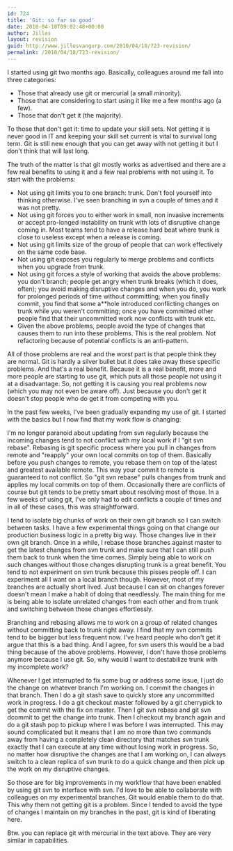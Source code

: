 ```yaml
---
id: 724
title: 'Git: so far so good'
date: 2010-04-18T09:02:48+00:00
author: Jilles
layout: revision
guid: http://www.jillesvangurp.com/2010/04/18/723-revision/
permalink: /2010/04/18/723-revision/
---
```

I started using git two months ago. Basically, colleagues around me fall into three categories:
<ul>
	<li>Those that already use git or mercurial (a small minority).</li>
	<li>Those that are considering to start using it like me a few months ago (a few).</li>
	<li>Those that don't get it (the majority).</li>
</ul>

To those that don't get it: time to update your skill sets. Not getting it is never good in IT and keeping your skill set current is vital to survival long term. Git is still new enough that you can get away with not getting it but I don't think that will last long.

The truth of the matter is that git mostly works as advertised and there are a few real benefits to using it and a few real problems with not using it. To start with the problems:
<ul>
	<li>Not using git limits you to one branch: trunk. Don't fool yourself into thinking otherwise. I've seen branching in svn a couple of times and it was not pretty.</li>
	<li>Not using git forces you to either work in small, non invasive increments or accept pro-longed instability on trunk with lots of disruptive change coming in. Most teams tend to have a release hard beat where trunk is close to useless except when a release is coming.</li>
	<li>Not using git limits size of the group of people that can work effectively on the same code base.</li>
	<li>Not using git exposes you regularly to merge problems and conflicts when you upgrade from trunk.</li>
	<li>Not using git forces a style of working that avoids the above problems: you don't branch; people get angry when trunk breaks (which it does, often); you avoid making disruptive changes and when you do, you work for prolonged periods of time without committing; when you finally commit, you find that some a**hole introduced conflicting changes on trunk while you weren't committing; once you have committed other people find that their uncommitted work now conflicts with trunk etc.</li>
	<li>Given the above problems, people avoid the type of changes that causes them to run into these problems. This is the real problem. Not refactoring because of potential conflicts is an anti-pattern.</li> 
</ul>

All of those problems are real and the worst part is that people think they are normal. Git is hardly a silver bullet but it does take away these specific problems. And that's a real benefit. Because it is a real benefit, more and more people are starting to use git, which puts all those people not using it at a disadvantage. So, not getting it is causing you real problems now (which you may not even be aware off). Just because you don't get it doesn't stop people who do get it from competing with you. 

In the past few weeks, I've been gradually expanding my use of git. I started with the basics but I now find that my work flow is changing:

I'm no longer paranoid about updating from svn regularly because the incoming changes tend to not conflict with my local work if I "git svn rebase". Rebasing is git specific process where you pull in changes from remote and "reapply" your own local commits on top of them. Basically before you push changes to remote, you rebase them on top of the latest and greatest available remote. This way your commit to remote is guaranteed to not conflict. So "git svn rebase" pulls changes from trunk and applies my local commits on top of them. Occasionally there are conflicts of course but git tends to be pretty smart about resolving most of those. In a few weeks of using git, I've only had to edit conflicts a couple of times and in all of these cases, this was straightforward.
 
I tend to isolate big chunks of work on their own git branch so I can switch between tasks. I have a few experimental things going on that change our production business logic in a pretty big way. Those changes live in their own git branch. Once in a while, I rebase those branches against master to get the latest changes from svn trunk and make sure that I can still push them back to trunk when the time comes. Simply being able to work on such changes without those changes disrupting trunk is a great benefit. You tend to not experiment on svn trunk because this pisses people off. I can experiment all I want on a local branch though. However, most of my branches are actually short lived. Just because I can sit on changes forever doesn't mean I make a habit of doing that needlessly. The main thing for me is being able to isolate unrelated changes from each other and from trunk and switching between those changes effortlessly.

Branching and rebasing allows me to work on a group of related changes without committing back to trunk right away. I find that my svn commits tend to be bigger but less frequent now. I've heard people who don't get it argue that this is a bad thing. And I agree, for svn users this would be a bad thing because of the above problems. However, I don't have those problems anymore because I use git. So, why would I want to destabilize trunk with my incomplete work?

Whenever I get interrupted to fix some bug or address some issue, I just do the change on whatever branch I'm working on. I commit the changes in that branch. Then I do a git stash save to quickly store any uncommitted work in progress. I do a git checkout master followed by a git cherrypick <commitid> to get the commit with the fix on master. Then I git svn rebase and git svn dcommit to get the change into trunk. Then I checkout my branch again and do a git stash pop to pickup where I was before I was interrupted. This may sound complicated but it means that I am no more than two commands away from having a completely clean directory that matches svn trunk exactly that I can execute at any time without losing work in progress. So, no matter how disruptive the changes are that I am working on, I can always switch to a clean replica of svn trunk to do a quick change and then pick up the work on my disruptive changes.

So those are for big improvements in my workflow that have been enabled by using git svn to interface with svn. I'd love to be able to collaborate with colleagues on my experimental branches. Git would enable them to do that. This why them not getting git is a problem. Since I tended to avoid the type of changes I maintain on my branches in the past, git is kind of liberating here.

Btw. you can replace git with mercurial in the text above. They are very similar in capabilities.

